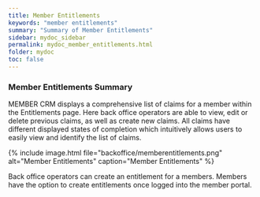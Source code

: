 ```yaml
---
title: Member Entitlements
keywords: "member entitlements"
summary: "Summary of Member Entitlements"
sidebar: mydoc_sidebar
permalink: mydoc_member_entitlements.html
folder: mydoc
toc: false
---
```


### Member Entitlements Summary

MEMBER CRM displays a comprehensive list of claims for a member within the Entitlements page. Here back office operators are able to view, edit or delete previous claims, as well as create new claims.
All claims have different displayed states of completion which intuitively allows users to easily view and identify the list of claims.

{% include image.html file="backoffice/memberentitlements.png" alt="Member Entitlements" caption="Member Entitlements" %}

Back office operators can create an entitlement for a members. Members have the option to create entitlements once logged into the member portal.
